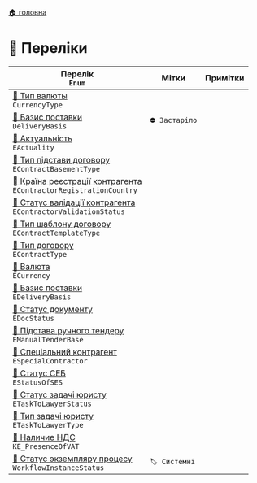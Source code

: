 ﻿[🏠 головна](../README.MD)

# 🎲 Переліки

| Перелік </br> `Enum` | Мітки | Примітки |
| --- | --- | --- |
| [🎲 Тип валюты](./CurrencyType.md) </br> `CurrencyType` | | |
| [🎲 Базис поставки](./DeliveryBasis.md) </br> `DeliveryBasis` | `⛔ Застаріло` | |
| [🎲 Актуальність](./EActuality.md) </br> `EActuality` | | |
| [🎲 Тип підстави договору](./EContractBasementType.md) </br> `EContractBasementType` | |  |
| [🎲 Країна реєстрації контрагента](./EContractorRegistrationCountry.md) </br> `EContractorRegistrationCountry` | | |
| [🎲 Статус валідації контрагента](./EContractorValidationStatus.md) </br> `EContractorValidationStatus` | | |
| [🎲 Тип шаблону договору](./EContractTemplateType.md) </br> `EContractTemplateType` | |  |
| [🎲 Тип договору](./EContractType.md) </br> `EContractType` | |  |
| [🎲 Валюта](./ECurrency.md) </br> `ECurrency` | |  |
| [🎲 Базис поставки](./EDeliveryBasis.md) </br> `EDeliveryBasis` | | |
| [🎲 Статус документу](./EDocStatus.md) </br> `EDocStatus` | | |
| [🎲 Підстава ручного тендеру](./EManualTenderBase.md) </br> `EManualTenderBase`  |  |  |
| [🎲 Спеціальний контрагент](./ESpecialContractor.md) </br> `ESpecialContractor` | | |
| [🎲 Статус СЕБ](./EStatusOfSES.md) </br> `EStatusOfSES` | | |
| [🎲 Статус задачі юристу](./ETaskToLawyerStatus.md) </br> `ETaskToLawyerStatus` | |  |
| [🎲 Тип задачі юристу](./ETaskToLawyerType.md) </br> `ETaskToLawyerType` | |  |
| [🎲 Наличие НДС](./KE_PresenceOfVAT.md) </br> `KE_PresenceOfVAT` | | |
| [🎲 Статус экземпляру процесу](./WorkflowInstanceStatus.md) </br> `WorkflowInstanceStatus`  | `🏷️ Системні` | |